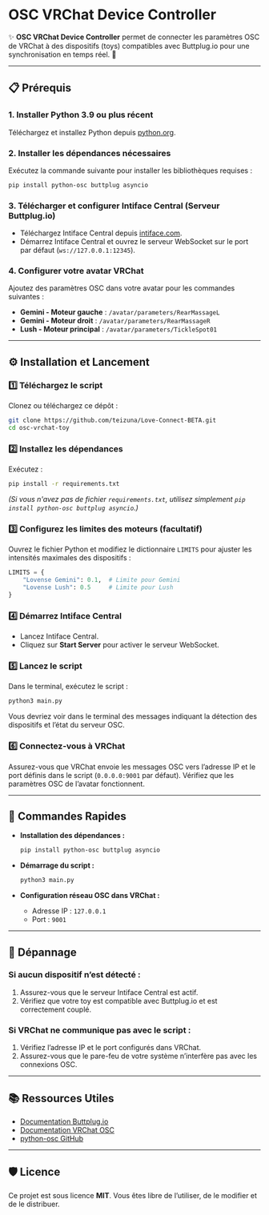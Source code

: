 # OSC VRChat Device Controller

✨ **OSC VRChat Device Controller** permet de connecter les paramètres OSC de VRChat à des dispositifs (toys) compatibles avec Buttplug.io pour une synchronisation en temps réel. 🚀

---

## 📋 Prérequis

### 1. Installer Python 3.9 ou plus récent
Téléchargez et installez Python depuis [python.org](https://www.python.org/).

### 2. Installer les dépendances nécessaires
Exécutez la commande suivante pour installer les bibliothèques requises :
```bash
pip install python-osc buttplug asyncio
```

### 3. Télécharger et configurer Intiface Central (Serveur Buttplug.io)
- Téléchargez Intiface Central depuis [intiface.com](https://intiface.com/central/).
- Démarrez Intiface Central et ouvrez le serveur WebSocket sur le port par défaut (`ws://127.0.0.1:12345`).

### 4. Configurer votre avatar VRChat
Ajoutez des paramètres OSC dans votre avatar pour les commandes suivantes :
- **Gemini - Moteur gauche** : `/avatar/parameters/RearMassageL`
- **Gemini - Moteur droit** : `/avatar/parameters/RearMassageR`
- **Lush - Moteur principal** : `/avatar/parameters/TickleSpot01`

---

## ⚙️ Installation et Lancement

### 1️⃣ Téléchargez le script
Clonez ou téléchargez ce dépôt :
```bash
git clone https://github.com/teizuna/Love-Connect-BETA.git
cd osc-vrchat-toy
```

### 2️⃣ Installez les dépendances
Exécutez :
```bash
pip install -r requirements.txt
```
*(Si vous n'avez pas de fichier `requirements.txt`, utilisez simplement `pip install python-osc buttplug asyncio`.)*

### 3️⃣ Configurez les limites des moteurs (facultatif)
Ouvrez le fichier Python et modifiez le dictionnaire `LIMITS` pour ajuster les intensités maximales des dispositifs :
```python
LIMITS = {
    "Lovense Gemini": 0.1,  # Limite pour Gemini
    "Lovense Lush": 0.5     # Limite pour Lush
}
```

### 4️⃣ Démarrez Intiface Central
- Lancez Intiface Central.
- Cliquez sur **Start Server** pour activer le serveur WebSocket.

### 5️⃣ Lancez le script
Dans le terminal, exécutez le script :
```bash
python3 main.py
```

Vous devriez voir dans le terminal des messages indiquant la détection des dispositifs et l’état du serveur OSC.

### 6️⃣ Connectez-vous à VRChat
Assurez-vous que VRChat envoie les messages OSC vers l’adresse IP et le port définis dans le script (`0.0.0.0:9001` par défaut). Vérifiez que les paramètres OSC de l’avatar fonctionnent.

---

## 🧪 Commandes Rapides

- **Installation des dépendances :**
  ```bash
  pip install python-osc buttplug asyncio
  ```

- **Démarrage du script :**
  ```bash
  python3 main.py
  ```

- **Configuration réseau OSC dans VRChat :**
  - Adresse IP : `127.0.0.1`
  - Port : `9001`

---

## 🚨 Dépannage

### Si aucun dispositif n’est détecté :
1. Assurez-vous que le serveur Intiface Central est actif.
2. Vérifiez que votre toy est compatible avec Buttplug.io et est correctement couplé.

### Si VRChat ne communique pas avec le script :
1. Vérifiez l’adresse IP et le port configurés dans VRChat.
2. Assurez-vous que le pare-feu de votre système n’interfère pas avec les connexions OSC.

---

## 📚 Ressources Utiles

- [Documentation Buttplug.io](https://buttplug.io/documentation/)
- [Documentation VRChat OSC](https://docs.vrchat.com/docs/osc-overview)
- [python-osc GitHub](https://github.com/attwad/python-osc)

---

## 🛡️ Licence

Ce projet est sous licence **MIT**. Vous êtes libre de l’utiliser, de le modifier et de le distribuer.
